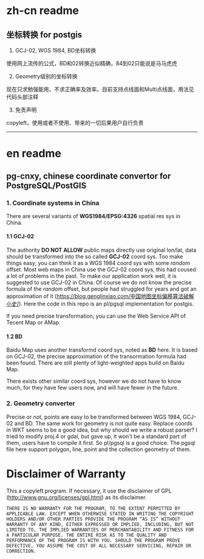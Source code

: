 # zh-cn readme
## 坐标转换 for postgis

1. GCJ-02, WGS 1984, BD坐标转换

  使用网上流传的公式，BD和02转换近似精确，84到02只能说是马马虎虎

2. Geometry级别的坐标转换

  现在只求勉强能用，不求正确率及效率。目前支持点线面和Multi点线面，用法见代码头部注释

3. 免责声明
  
  copyleft，使用或者不使用、带来的一切后果用户自行负责

----------------
# en readme
## pg-cnxy, chinese coordinate convertor for PostgreSQL/PostGIS

### 1. Coordinate systems in China 

There are several variants of **WGS1984/EPSG:4326** spatial res sys in China. 

#### 1.1 GCJ-02

The authority **DO NOT ALLOW** public maps directly use original lon/lat, data should be transformed into the so called **GCJ-02** coord sys.
Too make things easy, you can think it as a WGS 1984 coord sys with some *random* offset. Most web maps in China use the GCJ-02 coord sys, this had coused a lot of problems in the past. To make our application work well, it is suggested to use GCJ-02 in China. Of course we do not know the precise formula of the *random* offset, but people had struggled for years and got an approximation of it (https://blog.genglinxiao.com/中国地图坐标偏移算法破解小史/). Here the code in this repo is an pl/pgsql implementation for postgis.

If you need precise transformation, you can use the Web Service API of Tecent Map or AMap.

#### 1.2 BD

Baidu Map uses another transformd coord sys, noted as **BD** here. It is based on GCJ-02, the precise approximation of the transormation formula had been found. There are still plenty of light-weighted apps build on Baidu Map. 

There exists other similar coord sys, however we do not have to know much, for they have few users now, and will have fewer in the future. 


### 2. Geometry converter

Precise or not, points are easy to be transformed between WGS 1984, GCJ-02 and BD. The same work for geometry is not quite easy. Replace coords in WKT seems to be a good idea, but why should we write a robust parser? I tried to modify proj.4 or gdal, but gave up, it won't be a standard part of them, users have to compile it first. So pl/pgsql is a good choice. The pgsql file here support polygon, line, point and the collection geometry of them. 

# Disclaimer of Warranty

This a copyleft program. If necessary, it use the disclaimer of GPL (http://www.gnu.org/licenses/gpl.html) as its disclaimer.

    THERE IS NO WARRANTY FOR THE PROGRAM, TO THE EXTENT PERMITTED BY APPLICABLE LAW. EXCEPT WHEN OTHERWISE STATED IN WRITING THE COPYRIGHT HOLDERS AND/OR OTHER PARTIES PROVIDE THE PROGRAM “AS IS” WITHOUT WARRANTY OF ANY KIND, EITHER EXPRESSED OR IMPLIED, INCLUDING, BUT NOT LIMITED TO, THE IMPLIED WARRANTIES OF MERCHANTABILITY AND FITNESS FOR A PARTICULAR PURPOSE. THE ENTIRE RISK AS TO THE QUALITY AND PERFORMANCE OF THE PROGRAM IS WITH YOU. SHOULD THE PROGRAM PROVE DEFECTIVE, YOU ASSUME THE COST OF ALL NECESSARY SERVICING, REPAIR OR CORRECTION.







